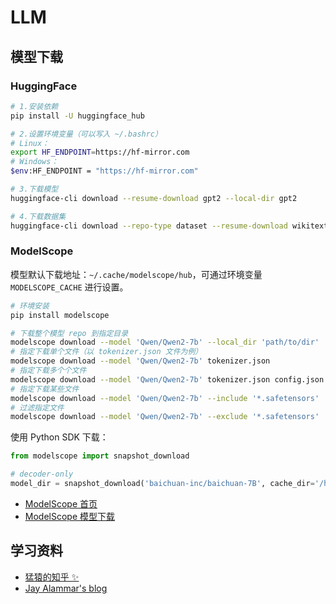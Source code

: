 # LLM

## 模型下载

### HuggingFace

```bash
# 1.安装依赖
pip install -U huggingface_hub

# 2.设置环境变量（可以写入 ~/.bashrc）
# Linux：
export HF_ENDPOINT=https://hf-mirror.com
# Windows：
$env:HF_ENDPOINT = "https://hf-mirror.com"

# 3.下载模型
huggingface-cli download --resume-download gpt2 --local-dir gpt2

# 4.下载数据集
huggingface-cli download --repo-type dataset --resume-download wikitext --local-dir wikitext
```

### ModelScope

模型默认下载地址：`~/.cache/modelscope/hub`，可通过环境变量 `MODELSCOPE_CACHE` 进行设置。

```bash
# 环境安装
pip install modelscope

# 下载整个模型 repo 到指定目录
modelscope download --model 'Qwen/Qwen2-7b' --local_dir 'path/to/dir'
# 指定下载单个文件（以 tokenizer.json 文件为例）
modelscope download --model 'Qwen/Qwen2-7b' tokenizer.json
# 指定下载多个个文件
modelscope download --model 'Qwen/Qwen2-7b' tokenizer.json config.json
# 指定下载某些文件
modelscope download --model 'Qwen/Qwen2-7b' --include '*.safetensors'
# 过滤指定文件
modelscope download --model 'Qwen/Qwen2-7b' --exclude '*.safetensors'
```

使用 Python SDK 下载：

```python
from modelscope import snapshot_download

# decoder-only
model_dir = snapshot_download('baichuan-inc/baichuan-7B', cache_dir='/home/sss/models/baichuan-inc/baichuan-7B')
```

- [<u>ModelScope 首页</u>](https://www.modelscope.cn/home)
- [<u>ModelScope 模型下载</u>](https://www.modelscope.cn/docs/models/download)

## 学习资料

- [<u>猛猿的知乎 ✨</u>](https://zhuanlan.zhihu.com/p/654910335)
- [<u>Jay Alammar's blog</u>](https://jalammar.github.io/)
